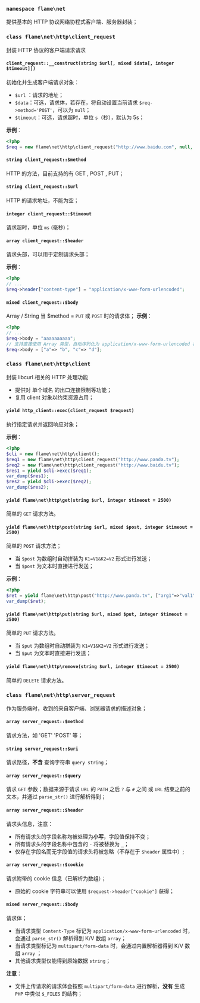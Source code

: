 ### `namespace flame\net`
提供基本的 HTTP 协议网络协程式客户端、服务器封装；

### `class flame\net\http\client_request`

封装 HTTP 协议的客户端请求请求

#### `client_request::__construct(string $url[, mixed $data[, integer $timeout]])`
初始化并生成客户端请求对象：

* `$url` ：请求的地址；
* `$data`：可选，请求体，若存在，将自动设置当前请求 `$req->method='POST'`，可以为 `null`；
* `$timeout`：可选，请求超时，单位 `s`（秒），默认为 5s；

**示例**：
``` PHP
<?php
$req = new flame\net\http\client_request("http://www.baidu.com", null, 5);
```

#### `string client_request::$method`
HTTP 的方法，目前支持的有 GET , POST , PUT；

#### `string client_request::$url`
HTTP 的请求地址，不能为空；

#### `integer client_request::$timeout`
请求超时，单位 `ms` (毫秒)；

#### `array client_request::$header`
请求头部，可以用于定制请求头部；

**示例**：
``` PHP
<?php
// ...
$req->header["content-type"] = "application/x-www-form-urlencoded";
```

#### `mixed client_request::$body`
Array / String 当 $method = `PUT` 或 `POST` 时的请求体；
**示例**：
``` PHP
<?php
// ...
$req->body = "aaaaaaaaaa";
// 支持直接使用 Array 类型，自动序列化为 application/x-www-form-urlencoded 格式
$req->body = ["a"=> "b", "c"=> "d"];
```

### `class flame\net\http\client`
封装 libcurl 相关的 HTTP 处理功能

* 提供对 单个域名 的出口连接限制等功能；
* 复用 client 对象以约束资源占用；

#### `yield http_client::exec(client_request $request)`
执行指定请求并返回响应对象；

**示例**：
``` PHP
<?php
$cli = new flame\net\http\client();
$req1 = new flame\net\http\client_request("http://www.panda.tv");
$req2 = new flame\net\http\client_request("http://www.baidu.tv");
$res1 = yield $cli->exec($req1);
var_dump($res1);
$res2 = yield $cli->exec($req2);
var_dump($res2);
```

#### `yield flame\net\http\get(string $url, integer $timeout = 2500)`
简单的 `GET` 请求方法。

#### `yield flame\net\http\post(string $url, mixed $post, integer $timeout = 2500)`
简单的 `POST` 请求方法；
* 当 `$post` 为数组时自动拼装为 `K1=V1&K2=V2` 形式进行发送；
* 当 `$post` 为文本时直接进行发送；

**示例**：
``` PHP
<?php
$ret = yield flame\net\http\post("http://www.panda.tv", ["arg1"=>"val1","arg2"=>"val2"]);
var_dump($ret);
```

#### `yield flame\net\http\put(string $url, mixed $put, integer $timeout = 2500)`
简单的 `PUT` 请求方法。
* 当 `$put` 为数组时自动拼装为 `K1=V1&K2=V2` 形式进行发送；
* 当 `$put` 为文本时直接进行发送；

#### `yield flame\net\http\remove(string $url, integer $timeout = 2500)`
简单的 `DELETE` 请求方法。

### `class flame\net\http\server_request`
作为服务端时，收到的来自客户端、浏览器请求的描述对象；

#### `array server_request::$method`
请求方法，如 'GET' 'POST' 等；

#### `string server_request::$uri`
请求路径，**不含** 查询字符串 `query string`；

#### `array server_request::$query`
请求 `GET` 参数；数据来源于请求 `URL` 的 `PATH` 之后 `?` 与 `#` 之间 或 `URL` 结束之前的文本，并通过 `parse_str()` 进行解析得到；

#### `array server_request::$header`
请求头信息，注意：
* 所有请求头的字段名称均被处理为**小写**，字段值保持不变；
* 所有请求头的字段名称中包含的 `-` 将被替换为 `_`；
* 仅存在字段名而无字段值的请求头将被忽略（不存在于 `$header` 属性中）;

#### `array server_request::$cookie`
请求附带的 cookie 信息（已解析为数组）；

* 原始的 cookie 字符串可以使用 `$request->header["cookie"]` 获得；

#### `mixed server_request::$body`
请求体；

* 当请求类型 `Content-Type` 标记为 `application/x-www-form-urlencoded` 时，会通过 `parse_str()` 解析得到 K/V 数组 `array`；
* 当请求类型标记为 `multipart/form-data` 时，会通过内置解析器得到 K/V 数组 `array` ；
* 其他请求类型仅能得到原始数据 `string`；

**注意**：
* 文件上传请求的请求体会按照 `multipart/form-data` 进行解析，**没有** 生成 `PHP` 中类似 `$_FILES` 的结构；
